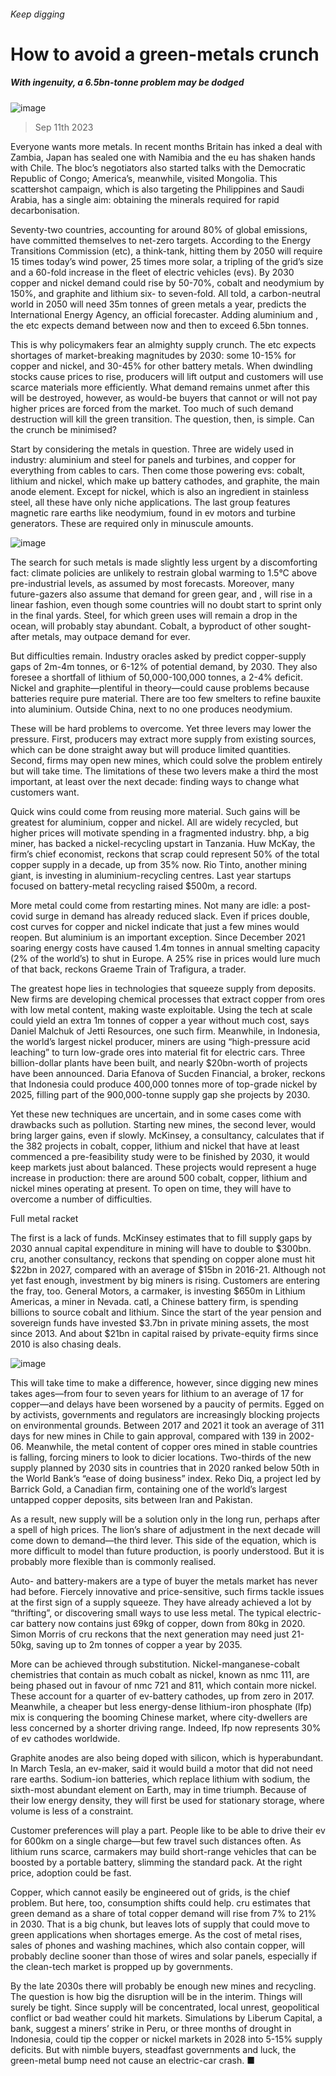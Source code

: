 ###### Keep digging
# How to avoid a green-metals crunch 
##### With ingenuity, a 6.5bn-tonne problem may be dodged 
![image](images/20230916_FNP002.jpg) 
> Sep 11th 2023 
Everyone wants more metals. In recent months Britain has inked a deal with Zambia, Japan has sealed one with Namibia and the eu has shaken hands with Chile. The bloc’s negotiators also started talks with the Democratic Republic of Congo; America’s, meanwhile, visited Mongolia. This scattershot campaign, which is also targeting the Philippines and Saudi Arabia, has a single aim: obtaining the minerals required for rapid decarbonisation.
Seventy-two countries, accounting for around 80% of global emissions, have committed themselves to net-zero targets. According to the Energy Transitions Commission (etc), a think-tank, hitting them by 2050 will require 15 times today’s wind power, 25 times more solar, a tripling of the grid’s size and a 60-fold increase in the fleet of electric vehicles (evs). By 2030 copper and nickel demand could rise by 50-70%, cobalt and neodymium by 150%, and graphite and lithium six- to seven-fold. All told, a carbon-neutral world in 2050 will need 35m tonnes of green metals a year, predicts the International Energy Agency, an official forecaster. Adding aluminium and , the etc expects demand between now and then to exceed 6.5bn tonnes. 
This is why policymakers fear an almighty supply crunch. The etc expects shortages of market-breaking magnitudes by 2030: some 10-15% for copper and nickel, and 30-45% for other battery metals. When dwindling stocks cause prices to rise, producers will lift output and customers will use scarce materials more efficiently. What demand remains unmet after this will be destroyed, however, as would-be buyers that cannot or will not pay higher prices are forced from the market. Too much of such demand destruction will kill the green transition. The question, then, is simple. Can the crunch be minimised?
Start by considering the metals in question. Three are widely used in industry: aluminium and steel for panels and turbines, and copper for everything from cables to cars. Then come those powering evs: cobalt, lithium and nickel, which make up battery cathodes, and graphite, the main anode element. Except for nickel, which is also an ingredient in stainless steel, all these have only niche applications. The last group features magnetic rare earths like neodymium, found in ev motors and turbine generators. These are required only in minuscule amounts.
![image](images/20230916_FNC530.png) 

The search for such metals is made slightly less urgent by a discomforting fact: climate policies are unlikely to restrain global warming to 1.5°C above pre-industrial levels, as assumed by most forecasts. Moreover, many future-gazers also assume that demand for green gear, and , will rise in a linear fashion, even though some countries will no doubt start to sprint only in the final yards. Steel, for which green uses will remain a drop in the ocean, will probably stay abundant. Cobalt, a byproduct of other sought-after metals, may outpace demand for ever.
But difficulties remain. Industry oracles asked by  predict copper-supply gaps of 2m-4m tonnes, or 6-12% of potential demand, by 2030. They also foresee a shortfall of lithium of 50,000-100,000 tonnes, a 2-4% deficit. Nickel and graphite—plentiful in theory—could cause problems because batteries require pure material. There are too few smelters to refine bauxite into aluminium. Outside China, next to no one produces neodymium. 
These will be hard problems to overcome. Yet three levers may lower the pressure. First, producers may extract more supply from existing sources, which can be done straight away but will produce limited quantities. Second, firms may open new mines, which could solve the problem entirely but will take time. The limitations of these two levers make a third the most important, at least over the next decade: finding ways to change what customers want.
Quick wins could come from reusing more material. Such gains will be greatest for aluminium, copper and nickel. All are widely recycled, but higher prices will motivate spending in a fragmented industry. bhp, a big miner, has backed a nickel-recycling upstart in Tanzania. Huw McKay, the firm’s chief economist, reckons that scrap could represent 50% of the total copper supply in a decade, up from 35% now. Rio Tinto, another mining giant, is investing in aluminium-recycling centres. Last year startups focused on battery-metal recycling raised $500m, a record.
More metal could come from restarting mines. Not many are idle: a post-covid surge in demand has already reduced slack. Even if prices double, cost curves for copper and nickel indicate that just a few mines would reopen. But aluminium is an important exception. Since December 2021 soaring energy costs have caused 1.4m tonnes in annual smelting capacity (2% of the world’s) to shut in Europe. A 25% rise in prices would lure much of that back, reckons Graeme Train of Trafigura, a trader.
The greatest hope lies in technologies that squeeze supply from deposits. New firms are developing chemical processes that extract copper from ores with low metal content, making waste exploitable. Using the tech at scale could yield an extra 1m tonnes of copper a year without much cost, says Daniel Malchuk of Jetti Resources, one such firm. Meanwhile, in Indonesia, the world’s largest nickel producer, miners are using “high-pressure acid leaching” to turn low-grade ores into material fit for electric cars. Three billion-dollar plants have been built, and nearly $20bn-worth of projects have been announced. Daria Efanova of Sucden Financial, a broker, reckons that Indonesia could produce 400,000 tonnes more of top-grade nickel by 2025, filling part of the 900,000-tonne supply gap she projects by 2030.
Yet these new techniques are uncertain, and in some cases come with drawbacks such as pollution. Starting new mines, the second lever, would bring larger gains, even if slowly. McKinsey, a consultancy, calculates that if the 382 projects in cobalt, copper, lithium and nickel that have at least commenced a pre-feasibility study were to be finished by 2030, it would keep markets just about balanced. These projects would represent a huge increase in production: there are around 500 cobalt, copper, lithium and nickel mines operating at present. To open on time, they will have to overcome a number of difficulties. 
Full metal racket
The first is a lack of funds. McKinsey estimates that to fill supply gaps by 2030 annual capital expenditure in mining will have to double to $300bn. cru, another consultancy, reckons that spending on copper alone must hit $22bn in 2027, compared with an average of $15bn in 2016-21. Although not yet fast enough, investment by big miners is rising. Customers are entering the fray, too. General Motors, a carmaker, is investing $650m in Lithium Americas, a miner in Nevada. catl, a Chinese battery firm, is spending billions to source cobalt and lithium. Since the start of the year pension and sovereign funds have invested $3.7bn in private mining assets, the most since 2013. And about $21bn in capital raised by private-equity firms since 2010 is also chasing deals. 
![image](images/20230916_FNC535.png) 

This will take time to make a difference, however, since digging new mines takes ages—from four to seven years for lithium to an average of 17 for copper—and delays have been worsened by a paucity of permits. Egged on by activists, governments and regulators are increasingly blocking projects on environmental grounds. Between 2017 and 2021 it took an average of 311 days for new mines in Chile to gain approval, compared with 139 in 2002-06. Meanwhile, the metal content of copper ores mined in stable countries is falling, forcing miners to look to dicier locations. Two-thirds of the new supply planned by 2030 sits in countries that in 2020 ranked below 50th in the World Bank’s “ease of doing business” index. Reko Diq, a project led by Barrick Gold, a Canadian firm, containing one of the world’s largest untapped copper deposits, sits between Iran and Pakistan. 
As a result, new supply will be a solution only in the long run, perhaps after a spell of high prices. The lion’s share of adjustment in the next decade will come down to demand—the third lever. This side of the equation, which is more difficult to model than future production, is poorly understood. But it is probably more flexible than is commonly realised. 
Auto- and battery-makers are a type of buyer the metals market has never had before. Fiercely innovative and price-sensitive, such firms tackle issues at the first sign of a supply squeeze. They have already achieved a lot by “thrifting”, or discovering small ways to use less metal. The typical electric-car battery now contains just 69kg of copper, down from 80kg in 2020. Simon Morris of cru reckons that the next generation may need just 21-50kg, saving up to 2m tonnes of copper a year by 2035. 
More can be achieved through substitution. Nickel-manganese-cobalt chemistries that contain as much cobalt as nickel, known as nmc 111, are being phased out in favour of nmc 721 and 811, which contain more nickel. These account for a quarter of ev-battery cathodes, up from zero in 2017. Meanwhile, a cheaper but less energy-dense lithium-iron phosphate (lfp) mix is conquering the booming Chinese market, where city-dwellers are less concerned by a shorter driving range. Indeed, lfp now represents 30% of ev cathodes worldwide. 
Graphite anodes are also being doped with silicon, which is hyperabundant. In March Tesla, an ev-maker, said it would build a motor that did not need rare earths. Sodium-ion batteries, which replace lithium with sodium, the sixth-most abundant element on Earth, may in time triumph. Because of their low energy density, they will first be used for stationary storage, where volume is less of a constraint.
Customer preferences will play a part. People like to be able to drive their ev for 600km on a single charge—but few travel such distances often. As lithium runs scarce, carmakers may build short-range vehicles that can be boosted by a portable battery, slimming the standard pack. At the right price, adoption could be fast. 
Copper, which cannot easily be engineered out of grids, is the chief problem. But here, too, consumption shifts could help. cru estimates that green demand as a share of total copper demand will rise from 7% to 21% in 2030. That is a big chunk, but leaves lots of supply that could move to green applications when shortages emerge. As the cost of metal rises, sales of phones and washing machines, which also contain copper, will probably decline sooner than those of wires and solar panels, especially if the clean-tech market is propped up by governments. 
By the late 2030s there will probably be enough new mines and recycling. The question is how big the disruption will be in the interim. Things will surely be tight. Since supply will be concentrated, local unrest, geopolitical conflict or bad weather could hit markets. Simulations by Liberum Capital, a bank, suggest a miners’ strike in Peru, or three months of drought in Indonesia, could tip the copper or nickel markets in 2028 into 5-15% supply deficits. But with nimble buyers, steadfast governments and luck, the green-metal bump need not cause an electric-car crash. ■

